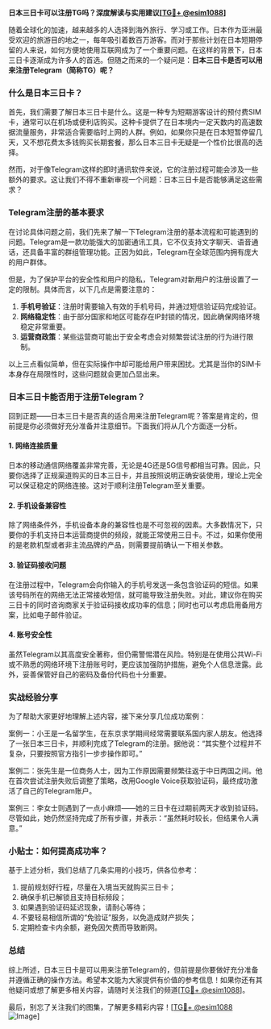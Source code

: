 **日本三日卡可以注册TG吗？深度解读与实用建议[[TG💪+ @esim1088](https://t.me/s/esim1088)]**

随着全球化的加速，越来越多的人选择到海外旅行、学习或工作。日本作为亚洲最受欢迎的旅游目的地之一，每年吸引着数百万游客。而对于那些计划在日本短期停留的人来说，如何方便地使用互联网成为了一个重要问题。在这样的背景下，日本三日卡逐渐成为许多人的首选。但随之而来的一个疑问是：**日本三日卡是否可以用来注册Telegram（简称TG）呢？**

### 什么是日本三日卡？

首先，我们需要了解日本三日卡是什么。这是一种专为短期游客设计的预付费SIM卡，通常可以在机场或便利店购买。这种卡提供了在日本境内一定天数内的高速数据流量服务，非常适合需要临时上网的人群。例如，如果你只是在日本短暂停留几天，又不想花费太多钱购买长期套餐，那么日本三日卡无疑是一个性价比很高的选择。

然而，对于像Telegram这样的即时通讯软件来说，它的注册过程可能会涉及一些额外的要求。这让我们不得不重新审视一个问题：日本三日卡是否能够满足这些需求？

### Telegram注册的基本要求

在讨论具体问题之前，我们先来了解一下Telegram注册的基本流程和可能遇到的问题。Telegram是一款功能强大的加密通讯工具，它不仅支持文字聊天、语音通话，还具备丰富的群组管理功能。正因为如此，Telegram在全球范围内拥有庞大的用户群体。

但是，为了保护平台的安全性和用户的隐私，Telegram对新用户的注册设置了一定的限制。具体而言，以下几点是需要注意的：

1. **手机号验证**：注册时需要输入有效的手机号码，并通过短信验证码完成验证。
2. **网络稳定性**：由于部分国家和地区可能存在IP封锁的情况，因此确保网络环境稳定非常重要。
3. **运营商政策**：某些运营商可能出于安全考虑会对频繁尝试注册的行为进行限制。

以上三点看似简单，但在实际操作中却可能给用户带来困扰。尤其是当你的SIM卡本身存在局限性时，这些问题就会更加凸显出来。

### 日本三日卡能否用于注册Telegram？

回到正题——日本三日卡是否真的适合用来注册Telegram呢？答案是肯定的，但前提是你必须做好充分准备并注意细节。下面我们将从几个方面逐一分析。

#### 1. 网络连接质量
日本的移动通信网络覆盖非常完善，无论是4G还是5G信号都相当可靠。因此，只要你选择了正规渠道购买的日本三日卡，并且按照说明正确安装使用，理论上完全可以保证稳定的网络连接。这对于顺利注册Telegram至关重要。

#### 2. 手机设备兼容性
除了网络条件外，手机设备本身的兼容性也是不可忽视的因素。大多数情况下，只要你的手机支持日本运营商提供的频段，就能正常使用三日卡。不过，如果你使用的是老款机型或者非主流品牌的产品，则需要提前确认一下相关参数。

#### 3. 验证码接收问题
在注册过程中，Telegram会向你输入的手机号发送一条包含验证码的短信。如果该号码所在的网络无法正常接收短信，就可能导致注册失败。对此，建议你在购买三日卡的同时咨询商家关于验证码接收成功率的信息；同时也可以考虑启用备用方案，比如电子邮件验证。

#### 4. 账号安全性
虽然Telegram以其高度安全著称，但仍需警惕潜在风险。特别是在使用公共Wi-Fi或不熟悉的网络环境下注册账号时，更应该加强防护措施，避免个人信息泄露。此外，妥善保管好自己的密码及备份代码也十分重要。

### 实战经验分享

为了帮助大家更好地理解上述内容，接下来分享几位成功案例：

案例一：小王是一名留学生，在东京求学期间经常需要联系国内家人朋友。他选择了一张日本三日卡，并顺利完成了Telegram的注册。据他说：“其实整个过程并不复杂，只要按照官方指引一步步操作即可。”

案例二：张先生是一位商务人士，因为工作原因需要频繁往返于中日两国之间。他在首次尝试注册失败后调整了策略，改用Google Voice获取验证码，最终成功激活了自己的Telegram账户。

案例三：李女士则遇到了一点小麻烦——她的三日卡在过期前两天才收到验证码。尽管如此，她仍然坚持完成了所有步骤，并表示：“虽然耗时较长，但结果令人满意。”

### 小贴士：如何提高成功率？

基于上述分析，我们总结了几条实用的小技巧，供各位参考：

1. 提前规划好行程，尽量在入境当天就购买三日卡；
2. 确保手机已解锁且支持目标频段；
3. 如果遇到验证码延迟现象，请耐心等待；
4. 不要轻易相信所谓的“免验证”服务，以免造成财产损失；
5. 定期检查卡内余额，避免因欠费而导致断网。

### 总结

综上所述，日本三日卡是可以用来注册Telegram的，但前提是你要做好充分准备并遵循正确的操作方法。希望本文能为大家提供有价值的参考信息！如果你还有其他疑问或想了解更多相关内容，请随时关注我们的频道[[TG💪+ @esim1088](https://t.me/s/esim1088)]。

最后，别忘了关注我们的图集，了解更多精彩内容！[[TG💪+ @esim1088](https://t.me/s/esim1088) ![Image](https://i.postimg.cc/4NQfJmqS/Snipaste-2025-05-13-00-14-12.png)]